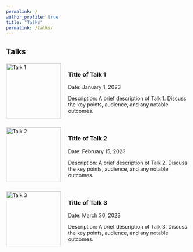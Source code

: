 ```yaml
---
permalink: /
author_profile: true
title: "Talks"
permalink: /talks/
---
```


## Talks

<div style="display: flex; align-items: center; margin-bottom: 20px;">
  <img src="path/to/image1.jpg" alt="Talk 1" style="width: 150px; margin-right: 20px;">
  <div>
    <h3>Title of Talk 1</h3>
    <p>Date: January 1, 2023</p>
    <p>Description: A brief description of Talk 1. Discuss the key points, audience, and any notable outcomes.</p>
  </div>
</div>

<div style="display: flex; align-items: center; margin-bottom: 20px;">
  <img src="path/to/image2.jpg" alt="Talk 2" style="width: 150px; margin-right: 20px;">
  <div>
    <h3>Title of Talk 2</h3>
    <p>Date: February 15, 2023</p>
    <p>Description: A brief description of Talk 2. Discuss the key points, audience, and any notable outcomes.</p>
  </div>
</div>

<div style="display: flex; align-items: center; margin-bottom: 20px;">
  <img src="path/to/image3.jpg" alt="Talk 3" style="width: 150px; margin-right: 20px;">
  <div>
    <h3>Title of Talk 3</h3>
    <p>Date: March 30, 2023</p>
    <p>Description: A brief description of Talk 3. Discuss the key points, audience, and any notable outcomes.</p>
  </div>
</div>